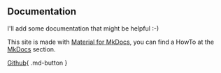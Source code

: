 #

## Documentation

I'll add some documentation that might be helpful :-)

This site is made with [Material for MkDocs](https://squidfunk.github.io/mkdocs-material/), you can find a HowTo at the [MkDocs](https://steled.github.io/documentation/mkdocs/create_configure_publish/) section.

[Github](https://github.com/steled){ .md-button }
